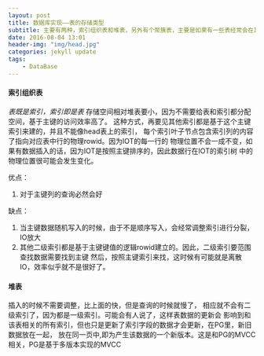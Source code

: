 ```yaml
---
layout: post
title: 数据库实现——表的存储类型
subtitle: 主要有两种，索引组织表和堆表，另外有个聚簇表，主要是如果有一些表经常会在某些键上join，那么物理上，就把他们放在一起。
date: 2016-08-04 13:01
header-img: "img/head.jpg"
categories: jekyll update
tags:
    - DataBase
---
```


#### 索引组织表

*表既是索引，索引即是表*
存储空间相对堆表要小，因为不需要给表和索引都分配空间，基于主键的访问效率高了。
这种方式，再要见其他索引都是基于这个主键索引来建的，并且不能像head表上的索引，
每个索引叶子节点包含索引列的内容了指向对应表中行的物理rowid。因为IOT的每一行的
物理位置不会一成不变，如果有数据插入的话，因为IOT是按照主键排序的，因此数据行在IOT的索引树
中的物理位置很可能会发生变化。

优点：
1. 对于主键列的查询必然会好

缺点：
1. 当主键数据随机写入的时候，由于不是顺序写入，会经常调整索引进行分裂，IO放大
2. 其他二级索引都是基于主键键值的逻辑rowid建立的。因此，二级索引要范围查找数据需要找到主键
然后，按照主键索引来找，这时候有可能就是离散IO，效率似乎就不是很好了。

#### 堆表

插入的时候不需要调整，比上面的快，但是查询的时候就慢了，
相应就不会有二级索引了，因为都是一级索引。可能会有人说了，这样表数据的更新会
影响到和该表相关的所有索引，但也只是更新了索引字段的数据才会更新，在PG里，新旧数据放在一起，
放在同一页中,即为产生该数据的一个新版本。这是和PG的MVCC相关，PG是基于多版本实现的MVCC
